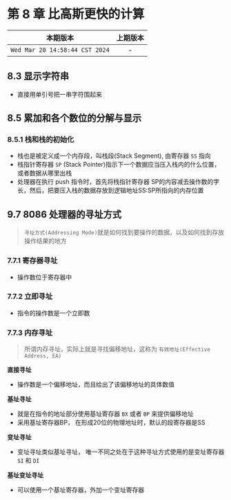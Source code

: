 # 第 8 章 比高斯更快的计算

|本期版本|上期版本
|:---:|:---:|
`Wed Mar 20 14:58:44 CST 2024` | - 

## 8.3 显示字符串

* 直接用单引号把一串字符围起来

## 8.5 累加和各个数位的分解与显示

### 8.5.1 栈和栈的初始化

* 栈也是被定义成一个内存段，叫栈段(Stack Segment), 由寄存器 `SS` 指向
* 栈指针寄存器 `SP` (Stack Pointer)指示下一个数据应当压入栈内的什么位置，或者数据从哪里出栈
* 处理器在执行 push 指令时，首先将栈指针寄存器 SP的内容减去操作数的字长，然后，把要压入栈的数据存放到逻辑地址SS:SP所指向的内存位置

## 9.7 8086 处理器的寻址方式

> `寻址方式(Addressing Mode)`就是如何找到要操作的数据，以及如何找到存放操作结果的地方

### 7.7.1 寄存器寻址

* 操作数位于寄存器中

### 7.7.2 立即寻址

* 指令的操作数是一个立即数

### 7.7.3 内存寻址

>  所谓内存寻址，实际上就是寻找偏移地址，这称为 `有效地址(Effective Address, EA)`



**直接寻址**

* 操作数是一个偏移地址，而且给出了该偏移地址的具体数值

**基址寻址**

* 就是在指令的地址部分使用基址寄存器 `BX` 或者 `BP` 来提供偏移地址
* 采用基址寄存器BP， 在形成20位的物理地址时，默认的段寄存器是SS

**变址寻址**

* 变址寻址类似基址寻址， 唯一不同之处在于这种寻址方式使用的是变址寄存器 `SI` 和 `DI`

**基址变址寻址**

* 可以使用一个基址寄存器，外加一个变址寄存器